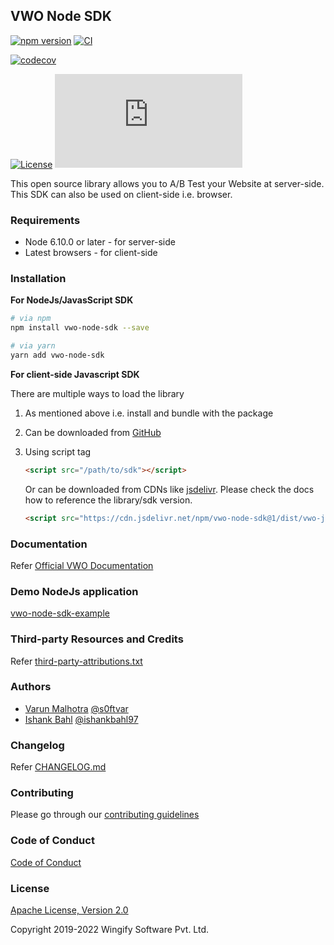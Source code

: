 ## VWO Node SDK

[![npm version](https://badge.fury.io/js/vwo-node-sdk.svg)](https://www.npmjs.com/package/vwo-node-sdk)
[![CI](https://github.com/wingify/vwo-node-sdk/workflows/CI/badge.svg?branch=master)](https://github.com/wingify/vwo-node-sdk/actions?query=workflow%3ACI)

[![codecov](https://codecov.io/gh/wingify/vwo-node-sdk/branch/master/graph/badge.svg?token=813UYYMWGM)](https://codecov.io/gh/wingify/vwo-node-sdk)

[![License](https://img.shields.io/badge/License-Apache%202.0-blue.svg)](http://www.apache.org/licenses/LICENSE-2.0)
![](http://img.badgesize.io/wingify/vwo-node-sdk/master/dist/vwo-javascript-sdk.min.js?compression=gzip&color=blue)

This open source library allows you to A/B Test your Website at server-side. This SDK can also be used on client-side i.e. browser.

### Requirements

- Node 6.10.0 or later - for server-side
- Latest browsers - for client-side

### Installation

**For NodeJs/JavasScript SDK**

```bash
# via npm
npm install vwo-node-sdk --save

# via yarn
yarn add vwo-node-sdk
```

**For client-side Javascript SDK**

There are multiple ways to load the library

1. As mentioned above i.e. install and bundle with the package
2. Can be downloaded from [GitHub](https://github.com/wingify/vwo-node-sdk/tree/master/dist)
3. Using script tag
    ```html
    <script src="/path/to/sdk"></script>
    ```

    Or can be downloaded from CDNs like [jsdelivr](https://www.jsdelivr.com/). Please check the docs how to reference the library/sdk version.

    ```html
    <script src="https://cdn.jsdelivr.net/npm/vwo-node-sdk@1/dist/vwo-javascript-sdk.min.js"></script>
    ```

### Documentation

Refer [Official VWO Documentation](https://developers.vwo.com/docs/fullstack-overview)

### Demo NodeJs application

[vwo-node-sdk-example](https://github.com/wingify/vwo-node-sdk-example)

### Third-party Resources and Credits

Refer [third-party-attributions.txt](https://github.com/wingify/vwo-node-sdk/blob/master/third-party-attributions.txt)

### Authors

* [Varun Malhotra](https://github.com/softvar) [@s0ftvar](https://twitter.com/s0ftvar)
* [Ishank Bahl](https://github.com/ishankbahl) [@ishankbahl97](https://twitter.com/ishankbahl97)

### Changelog

Refer [CHANGELOG.md](https://github.com/wingify/vwo-node-sdk/blob/master/CHANGELOG.md)

### Contributing

Please go through our [contributing guidelines](https://github.com/wingify/vwo-node-sdk/blob/master/CONTRIBUTING.md)

### Code of Conduct

[Code of Conduct](https://github.com/wingify/vwo-node-sdk/blob/master/CODE_OF_CONDUCT.md)

### License

[Apache License, Version 2.0](https://github.com/wingify/vwo-node-sdk/blob/master/LICENSE)

Copyright 2019-2022 Wingify Software Pvt. Ltd.

